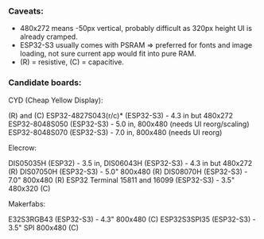### Caveats:
* 480x272 means -50px vertical, probably difficult as 320px height UI is already cramped.
* ESP32-S3 usually comes with PSRAM => preferred for fonts and image loading, not sure current app would fit into pure RAM.
* (R) = resistive, (C) = capacitive.
  
### Candidate boards:

CYD (Cheap Yellow Display):

(R) and (C)
ESP32-4827S043(r/c)* (ESP32-S3) - 4.3 in but 480x272
ESP32-8048S050 (ESP32-S3) - 5.0 in, 800x480 (needs UI reorg/scaling)
ESP32-8048S070 (ESP32-S3) - 7.0 in, 800x480 (needs UI reorg)

Elecrow:

DIS05035H (ESP32) - 3.5 in, 
DIS06043H (ESP32-S3) - 4.3 in but 480x272 (R)
DIS07050H (ESP32-S3) - 5.0" 800x480 (R)
DIS08070H (ESP32-S3) - 7.0" 800x480 (R)
ESP32 Terminal 15811 and 16099 (ESP32-S3) - 3.5" 480x320 (C)

Makerfabs:

E32S3RGB43 (ESP32-S3) - 4.3" 800x480 (C)
ESP32S3SPI35 (ESP32-S3) - 3.5" SPI 800x480 (C)
